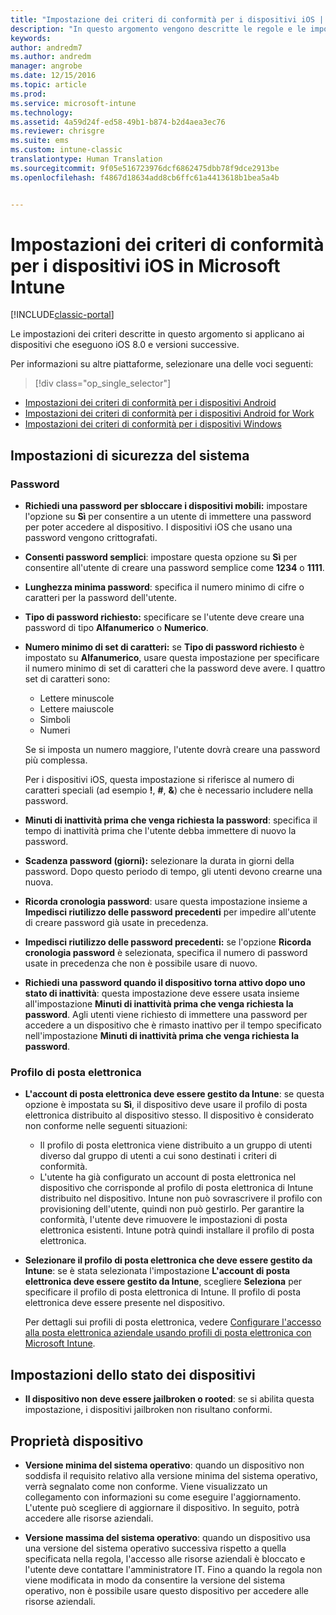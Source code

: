 ```yaml
---
title: "Impostazione dei criteri di conformità per i dispositivi iOS | Microsoft Docs"
description: "In questo argomento vengono descritte le regole e le impostazioni che è possibile usare nei criteri di conformità per i dispositivi iOS."
keywords: 
author: andredm7
ms.author: andredm
manager: angrobe
ms.date: 12/15/2016
ms.topic: article
ms.prod: 
ms.service: microsoft-intune
ms.technology: 
ms.assetid: 4a59d24f-ed58-49b1-b874-b2d4aea3ec76
ms.reviewer: chrisgre
ms.suite: ems
ms.custom: intune-classic
translationtype: Human Translation
ms.sourcegitcommit: 9f05e516723976dcf6862475dbb78f9dce2913be
ms.openlocfilehash: f4867d18634add8cb6ffc61a4413618b1bea5a4b


---
```



# <a name="compliance-policy-settings-for-ios-devices-in-microsoft-intune"></a>Impostazioni dei criteri di conformità per i dispositivi iOS in Microsoft Intune

[!INCLUDE[classic-portal](../includes/classic-portal.md)]

Le impostazioni dei criteri descritte in questo argomento si applicano ai dispositivi che eseguono iOS 8.0 e versioni successive.

Per informazioni su altre piattaforme, selezionare una delle voci seguenti:
> [!div class="op_single_selector"]
- [Impostazioni dei criteri di conformità per i dispositivi Android](android-compliance-policy-settings-in-microsoft-intune.md)
- [Impostazioni dei criteri di conformità per i dispositivi Android for Work](afw-compliance-policy-settings-in-microsoft-intune.md)
- [Impostazioni dei criteri di conformità per i dispositivi Windows](windows-compliance-policy-settings-in-microsoft-intune.md)

## <a name="system-security-settings"></a>Impostazioni di sicurezza del sistema
### <a name="password"></a>Password
- **Richiedi una password per sbloccare i dispositivi mobili:** impostare l'opzione su **Sì** per consentire a un utente di immettere una password per poter accedere al dispositivo. I dispositivi iOS che usano una password vengono crittografati.

- **Consenti password semplici**: impostare questa opzione su **Sì** per consentire all'utente di creare una password semplice come **1234** o **1111**.

-  **Lunghezza minima password**: specifica il numero minimo di cifre o caratteri per la password dell'utente.

- **Tipo di password richiesto:** specificare se l'utente deve creare una password di tipo **Alfanumerico** o **Numerico**.

- **Numero minimo di set di caratteri:** se **Tipo di password richiesto** è impostato su **Alfanumerico**, usare questa impostazione per specificare il numero minimo di set di caratteri che la password deve avere. I quattro set di caratteri sono:
  -   Lettere minuscole
  -   Lettere maiuscole
  -   Simboli
  -   Numeri

  Se si imposta un numero maggiore, l'utente dovrà creare una password più complessa.

  Per i dispositivi iOS, questa impostazione si riferisce al numero di caratteri speciali (ad esempio **!**, **#**, **&amp;**) che è necessario includere nella password.

- **Minuti di inattività prima che venga richiesta la password**: specifica il tempo di inattività prima che l'utente debba immettere di nuovo la password.

- **Scadenza password (giorni):** selezionare la durata in giorni della password. Dopo questo periodo di tempo, gli utenti devono crearne una nuova.

- **Ricorda cronologia password**: usare questa impostazione insieme a **Impedisci riutilizzo delle password precedenti** per impedire all'utente di creare password già usate in precedenza.

- **Impedisci riutilizzo delle password precedenti:** se l'opzione **Ricorda cronologia password** è selezionata, specifica il numero di password usate in precedenza che non è possibile usare di nuovo.

- **Richiedi una password quando il dispositivo torna attivo dopo uno stato di inattività**: questa impostazione deve essere usata insieme all'impostazione **Minuti di inattività prima che venga richiesta la password**. Agli utenti viene richiesto di immettere una password per accedere a un dispositivo che è rimasto inattivo per il tempo specificato nell'impostazione **Minuti di inattività prima che venga richiesta la password**.

### <a name="email-profile"></a>Profilo di posta elettronica
- **L'account di posta elettronica deve essere gestito da Intune**: se questa opzione è impostata su **Sì**, il dispositivo deve usare il profilo di posta elettronica distribuito al dispositivo stesso. Il dispositivo è considerato non conforme nelle seguenti situazioni:
  - Il profilo di posta elettronica viene distribuito a un gruppo di utenti diverso dal gruppo di utenti a cui sono destinati i criteri di conformità.
  - L'utente ha già configurato un account di posta elettronica nel dispositivo che corrisponde al profilo di posta elettronica di Intune distribuito nel dispositivo. Intune non può sovrascrivere il profilo con provisioning dell'utente, quindi non può gestirlo. Per garantire la conformità, l'utente deve rimuovere le impostazioni di posta elettronica esistenti. Intune potrà quindi installare il profilo di posta elettronica.

- **Selezionare il profilo di posta elettronica che deve essere gestito da Intune**: se è stata selezionata l'impostazione **L'account di posta elettronica deve essere gestito da Intune**, scegliere **Seleziona** per specificare il profilo di posta elettronica di Intune. Il profilo di posta elettronica deve essere presente nel dispositivo.

     Per dettagli sui profili di posta elettronica, vedere [Configurare l'accesso alla posta elettronica aziendale usando profili di posta elettronica con Microsoft Intune](configure-access-to-corporate-email-using-email-profiles-with-microsoft-intune.md).

## <a name="device-health-settings"></a>Impostazioni dello stato dei dispositivi

- **Il dispositivo non deve essere jailbroken o rooted**: se si abilita questa impostazione, i dispositivi jailbroken non risultano conformi.

##  <a name="device-properties"></a>Proprietà dispositivo
- **Versione minima del sistema operativo**: quando un dispositivo non soddisfa il requisito relativo alla versione minima del sistema operativo, verrà segnalato come non conforme.
Viene visualizzato un collegamento con informazioni su come eseguire l'aggiornamento. L'utente può scegliere di aggiornare il dispositivo. In seguito, potrà accedere alle risorse aziendali.

- **Versione massima del sistema operativo**: quando un dispositivo usa una versione del sistema operativo successiva rispetto a quella specificata nella regola, l'accesso alle risorse aziendali è bloccato e l'utente deve contattare l'amministratore IT. Fino a quando la regola non viene modificata in modo da consentire la versione del sistema operativo, non è possibile usare questo dispositivo per accedere alle risorse aziendali.



<!--HONumber=Jan17_HO4-->


